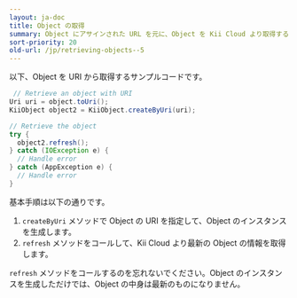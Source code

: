 ```yaml
---
layout: ja-doc
title: Object の取得
summary: Object にアサインされた URL を元に、Object を Kii Cloud より取得することができます。
sort-priority: 20
old-url: /jp/retrieving-objects--5
---
```

以下、Object を URI から取得するサンプルコードです。

```java
 // Retrieve an object with URI
Uri uri = object.toUri();
KiiObject object2 = KiiObject.createByUri(uri);

// Retrieve the object
try {
  object2.refresh();
} catch (IOException e) {
  // Handle error
} catch (AppException e) {
  // Handle error
}
```

基本手順は以下の通りです。

1. `createByUri` メソッドで Object の URI を指定して、Object のインスタンスを生成します。
2. `refresh` メソッドをコールして、Kii Cloud より最新の Object の情報を取得します。

`refresh` メソッドをコールするのを忘れないでください。Object のインスタンスを生成しただけでは、Object の中身は最新のものになりません。


